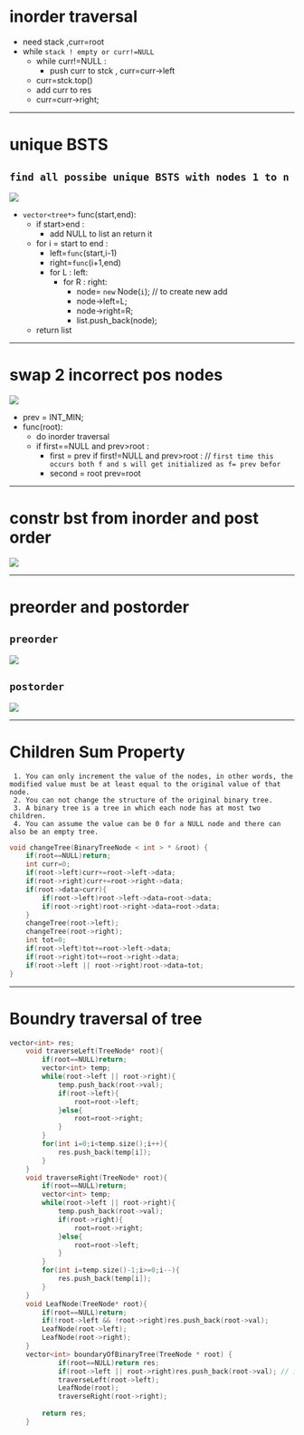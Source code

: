 # inorder traversal
- need stack ,curr=root
- while `stack ! empty or curr!=NULL`
  - while curr!=NULL : 
    - push curr to stck , curr=curr->left
  - curr=stck.top()
  - add curr to res
  - curr=curr->right;

---
# unique BSTS
## `find all possibe unique BSTS with nodes 1 to n`
![](pics\bstuniq.png)

- `vector<tree*>` func(start,end):
    - if start>end :
        - add NULL to list an return it
    - for i = start to end :
        - left=`func`(start,i-1)
        - right=`func`(i+1,end)
        - for L : left:
            - for R : right:
                - node= `new` Node(`i`); // to create new add
                - node->left=L;
                - node->right=R;
                - list.push_back(node);
    - return list 
---
# swap 2 incorrect pos nodes
![](pics\BSTswap.png)
- prev = INT_MIN;
- func(root):
    - do inorder traversal
    - if first==NULL and prev>root :
        - first = prev
    if first!=NULL and prev>root :  // `first time this occurs both f and s will get initialized as f= prev befor`
        - second = root
    prev=root
---
# constr bst from inorder and post order
![](pics\constructBSTfromprein.png)

---
# preorder and postorder
## `preorder`
![](pics\preorder.png)
## `postorder `
![](pics\postorderbst.png)

---
# Children Sum Property
```
 1. You can only increment the value of the nodes, in other words, the modified value must be at least equal to the original value of that node.
 2. You can not change the structure of the original binary tree.
 3. A binary tree is a tree in which each node has at most two children.      
 4. You can assume the value can be 0 for a NULL node and there can also be an empty tree.
```
```cpp
void changeTree(BinaryTreeNode < int > * &root) {
    if(root==NULL)return;
    int curr=0;
    if(root->left)curr+=root->left->data;
    if(root->right)curr+=root->right->data;
    if(root->data>curr){
        if(root->left)root->left->data=root->data;
        if(root->right)root->right->data=root->data;
    }
    changeTree(root->left);
    changeTree(root->right);
    int tot=0;
    if(root->left)tot+=root->left->data;
    if(root->right)tot+=root->right->data;
    if(root->left || root->right)root->data=tot;
}  
```

---
# Boundry traversal of tree
```cpp
vector<int> res;
    void traverseLeft(TreeNode* root){
        if(root==NULL)return;
        vector<int> temp;
        while(root->left || root->right){
            temp.push_back(root->val);
            if(root->left){
                root=root->left;
            }else{
                root=root->right;
            }
        }
        for(int i=0;i<temp.size();i++){
            res.push_back(temp[i]);
        }
    }
    void traverseRight(TreeNode* root){
        if(root==NULL)return;
        vector<int> temp;
        while(root->left || root->right){
            temp.push_back(root->val);
            if(root->right){
                root=root->right;
            }else{
                root=root->left;
            }
        }
        for(int i=temp.size()-1;i>=0;i--){
            res.push_back(temp[i]);
        }
    }
    void LeafNode(TreeNode* root){
        if(root==NULL)return;
        if(!root->left && !root->right)res.push_back(root->val);
        LeafNode(root->left);
        LeafNode(root->right);
    }
    vector<int> boundaryOfBinaryTree(TreeNode * root) {
            if(root==NULL)return res;
            if(root->left || root->right)res.push_back(root->val); // if not leaf
            traverseLeft(root->left);
            LeafNode(root);
            traverseRight(root->right);
            
        return res;
    }
```